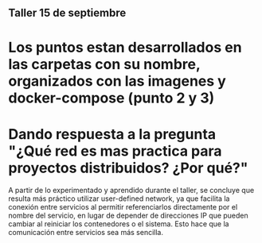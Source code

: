## Taller 15 de septiembre
# Los puntos estan desarrollados en las carpetas con su nombre, organizados con las imagenes y docker-compose (punto 2 y 3)


# Dando respuesta a la pregunta "¿Qué red es mas practica para proyectos distribuidos? ¿Por qué?"
A partir de lo experimentado y aprendido durante el taller, se concluye que resulta más práctico utilizar user-defined network, ya que facilita la conexión entre servicios al permitir referenciarlos directamente por el nombre del servicio, en lugar de depender de direcciones IP que pueden cambiar al reiniciar los contenedores o el sistema. Esto hace que la comunicación entre servicios sea más sencilla.
